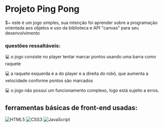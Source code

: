 # Projeto Ping Pong

$~ este é um jogo simples, sua intenção foi aprender sobre a programação orientada aos objetos e uso da biblioteca e API "canvas" para seu desenvolvimento

### questões ressaltáveis:

💻 o jogo consiste no player tentar marcar pontos usando uma barra como raquete

💻 a raquete esquerda é a do player e a direita do robô, que aumenta a velocidade conforme pontos são marcados

💻 o jogo não possui um funcionamento complexo, logo está sujeito a erros.

## ferramentas básicas de front-end usadas: 

![HTML5](https://img.shields.io/badge/html5-%23E34F26.svg?style=for-the-badge&logo=html5&logoColor=white)
![CSS3](https://img.shields.io/badge/css3-%231572B6.svg?style=for-the-badge&logo=css3&logoColor=white)
![JavaScript](https://img.shields.io/badge/javascript-%23323330.svg?style=for-the-badge&logo=javascript&logoColor=%23F7DF1E)

